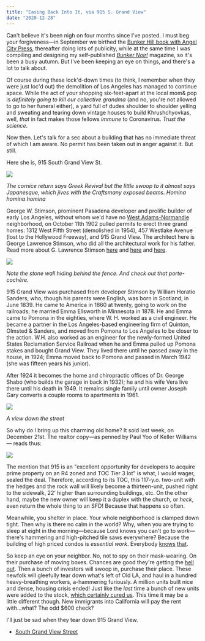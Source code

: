 ```yaml
---
title: "Easing Back Into It, via 915 S. Grand View"
date: "2020-12-28"
---
```


Can't believe it's been nigh on four months since I've posted. I must beg your forgiveness—in September we birthed the [Bunker Hill book with Angel City Press](https://www.angelcitypress.com/products/bunk), thereafter doing lots of publicity, while at the same time I was compiling and designing my self-published [_Bunker Noir!_](https://bunkerhilllosangeles.com/2020/09/15/buy-the-book/) magazine, so it's been a busy autumn. But I've been keeping an eye on things, and there's a lot to talk about.

Of course during these lock'd-down times (to think, I remember when they were just loc'd out) the demolition of Los Angeles has managed to continue apace. While the act of your shopping six-feet-apart at the local mom& pop is _definitely going to kill our collective grandma_ (and no, you're not allowed to go to her funeral either), a yard full of dudes shoulder to shoulder yelling and sweating and tearing down vintage houses to build Khrushchyovkas, well, _that_ in fact makes those fellows _immune_ to Coronavirus. _Trust the science_.

Now then. Let's talk for a sec about a building that has no immediate threat of which I am aware. No permit has been taken out in anger against it. But still.

Here she is, 915 South Grand View St.

![](/images/fcf9e-screen-shot-2020-12-23-at-8.11.51-pm.jpg)

_The cornice return says Greek Revival but the little swoop to it almost says Japanesque, which jives with the Craftsmany exposed beams. Homina homina homina_

George W. Stimson, prominent Pasadena developer and prolific builder of early Los Angeles, without whom we'd have no [West Adams-Normandie](https://planning.lacity.org/preservation-design/overlays/adams-normandie) neighborhood, on October 11th 1902 pulled permits to erect three grand homes: 1312 West Fifth Street (demolished in 1954), 457 Westlake Avenue (lost to the Hollywood Freeway), and 915 Grand View. The architect here is George Lawrence Stimson, who did all the architectural work for his father. Read more about G. Lawrence Stimson [here](https://la.curbed.com/2014/12/30/10007350/how-pasadenas-wrigley-mansion-became-tournament-house-1) and [here](https://www.flickr.com/photos/michael_locke/sets/72157648199080191/comments/) and [here](https://la.curbed.com/2015/6/28/9945476/1914-craftsman-by-g-lawrence-stimson-in-south-pasadena-asking-17).

![](/images/Screen-Shot-2020-12-23-at-12.55.01-PM-996x1024.jpg)

_Note the stone wall hiding behind the fence. And check out that porte-cochère._

915 Grand View was purchased from developer Stimson by William Horatio Sanders, who, though his parents were English, was born in Scotland, in June 1839. He came to America in 1860 at twenty, going to work on the railroads; he married Emma Ellsworth in Minnesota in 1878. He and Emma came to Pomona in the eighties, where W. H. worked as a civil engineer. He became a partner in the Los Angeles-based engineering firm of Quinton, Olmsted & Sanders, and moved from Pomona to Los Angeles to be closer to the action. W.H. also worked as an engineer for the newly-formed United States Reclamation Service Railroad when he and Emma pulled up Pomona stakes and bought Grand View. They lived there until he passed away in the house, in 1924; Emma moved back to Pomona and passed in March 1942 (she was fifteen years his junior).

After 1924 it becomes the home and chiropractic offices of Dr. George Shabo (who builds the garage in back in 1932); he and his wife Vera live there until his death in 1949. It remains single family until owner Joseph Gary converts a couple rooms to apartments in 1961.

![](/images/Screen-Shot-2020-12-23-at-12.55.58-PM-1024x549.jpg)

_A view down the street_

So why do I bring up this charming old home? It sold last week, on December 21st. The realtor copy—as penned by Paul Yoo of Keller Williams— reads thus:

![](/images/wwoo.jpg)

The mention that 915 is an "excellent opportunity for developers to acquire prime property on an R4 zoned and TOC Tier 3 lot" is what, I would wager, sealed the deal. Therefore, according to its TOC, this 117-y.o. two-unit with the hedges and the rock wall will likely become a thirteen-unit, pushed right to the sidewalk, 22' higher than surrounding buildings, etc. On the other hand, maybe the new owner will keep it a duplex with the church, or _heck_, even return the whole thing to an SFD! Because that happens so often.

Meanwhile, you shelter in place. Your whole neighborhood is clamped down tight. Then why is there no calm in the world? Why, when you are trying to sleep at eight in the morning—because Lord knows you can't go to _work_—there's hammering and high-pitched tile saws everywhere? Because the building of high priced condos is _essential work_. Everybody [knows](https://www.washingtonpost.com/technology/2020/03/28/construction-lockdown-coronavirus/) [that](https://www.latimes.com/california/story/2020-04-02/coronavirus-los-angeles-tenant-renovations).

So keep an eye on your neighbor. No, not to spy on their mask-wearing. On their purchase of moving boxes. Chances are good they're getting the [hell](https://ktla.com/news/california/californias-population-growth-rate-at-record-low-as-more-people-leave/) [out](https://www.livabl.com/2020/10/la-residents-moving-away-2020.html). Then a bunch of investors will swoop in, purchase their place. These newfolk will gleefully tear down what's left of Old LA, and haul in a hundred heavy-breathing workers, a-hammering furiously. A million units built nice and dense, housing crisis ended! Just like the _last_ time a bunch of new units were added to the stock, [which certainly cured us](https://live.staticflickr.com/65535/50768827896_c1f43490ca_o.jpg). This time it may be a little different though. New immigrants into California will pay the rent with...what? The odd $600 check?

I'll just be sad when they tear down 915 Grand View.

- [South Grand View Street](https://www.google.com/maps/search/?api=1&query=34.05398,-118.28142)

